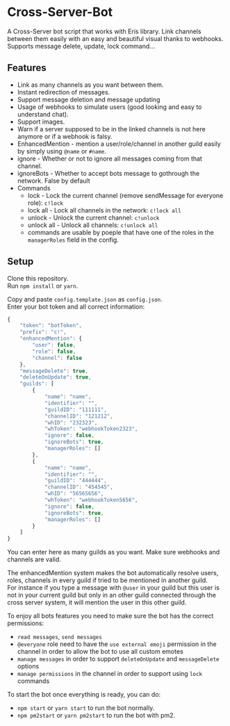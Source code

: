 # Cross-Server-Bot

A Cross-Server bot script that works with Eris library.
Link channels between them easily with an easy and beautiful visual thanks to webhooks.
Supports message delete, update, lock command...

## Features

- Link as many channels as you want between them.
- Instant redirection of messages.
- Support message deletion and message updating
- Usage of webhooks to simulate users (good looking and easy to understand chat).
- Support images.
- Warn if a server supposed to be in the linked channels is not here anymore or if a webhook is falsy.
- EnhancedMention - mention a user/role/channel in another guild easily by simply using `@name` or `#name`.
- ignore - Whether or not to ignore all messages coming from that channel.
- ignoreBots - Whether to accept bots message to gothrough the network. False by default
- Commands
  - lock - Lock the current channel (remove sendMessage for everyone role): `c!lock`
  - lock all - Lock all channels in the network: `c!lock all`
  - unlock - Unlock the current channel: `c!unlock`
  - unlock all - Unlock all channels: `c!unlock all`
  - commands are usable by poeple that have one of the roles in the `managerRoles` field in the config.

## Setup

Clone this repository.  
Run `npm install` or `yarn`.  

Copy and paste `config.template.json` as `config.json`.  
Enter your bot token and all correct information:

```js
{
    "token": "botToken",
    "prefix": "c!",
    "enhancedMention": {
        "user": false,
        "role": false,
        "channel": false
    },
    "messageDelete": true,
    "deleteOnUpdate": true,
    "guilds": [
        {
            "name": "name",
            "identifier": "",
            "guildID": "111111",
            "channelID": "121212",
            "whID": "232323",
            "whToken": "webhookToken2323",
            "ignore": false,
            "ignoreBots": true,
            "managerRoles": []
        },
        {
            "name": "name",
            "identifier": "",
            "guildID": "444444",
            "channelID": "454545",
            "whID": "56565656",
            "whToken": "webhookToken5656",
            "ignore": false,
            "ignoreBots": true,
            "managerRoles": []
        }
    ]
}
```

You can enter here as many guilds as you want. Make sure webhooks and channels are valid.  

The enhancedMention system makes the bot automatically resolve users, roles, channels in every guild if tried to be mentioned in another guild.  
For instance if you type a message with `@user` in your guild but this user is not in your current guild but only in an other guild connected through the cross server system, it will mention the user in this other guild.  

To enjoy all bots features you need to make sure the bot has the correct permissions:

- `read messages`, `send messages`
- `@everyone` role need to have the `use external emoji` permission in the channel in order to allow the bot to use all custom emotes 
- `manage messages` in order to support `deleteOnUpdate` and `messageDelete` options
- `manage permissions` in the channel in order to support using `lock` commands

To start the bot once everything is ready, you can do:

- `npm start` or `yarn start` to run the bot normally.
- `npm pm2start` or `yarn pm2start` to run the bot with pm2.
